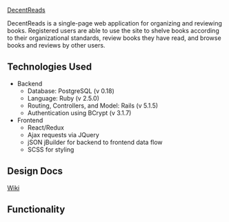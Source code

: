 [DecentReads](http://decent-reads.herokuapp.com)


DecentReads is a single-page web application for organizing and reviewing books. Registered users are able to use the site to shelve books according to their organizational standards, review books they have read, and browse books and reviews by other users.

## Technologies Used
 * Backend
   * Database: PostgreSQL (v 0.18)
   * Language: Ruby (v 2.5.0)
   * Routing, Controllers, and Model: Rails (v 5.1.5)
   * Authentication using BCrypt (v 3.1.7)
 * Frontend
   * React/Redux
   * Ajax requests via JQuery
   * jSON jBuilder for backend to frontend data flow
   * SCSS for styling

## Design Docs
[Wiki](https://github.com/winstonchan94/decentreads/wiki)
## Functionality
